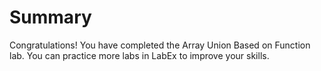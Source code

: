 # Summary

Congratulations! You have completed the Array Union Based on Function lab. You can practice more labs in LabEx to improve your skills.
